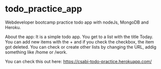 # todo_practice_app
Webdeveloper bootcamp practice todo app with nodeJs, MongoDB and Heroku.

About the app:
It is a simple todo app. You get to a list with the title Today. You can add new items with the + and if you check the checkbox, the item got deleted.
You can check or create other lists by changing the URL, addig something like /home or /work.

You can check this out here:
https://csabi-todo-practice.herokuapp.com/
